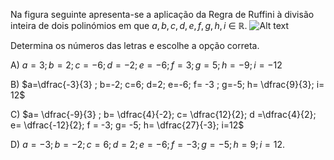 Na figura seguinte apresenta-se a aplicação da Regra de Ruffini à divisão inteira de dois polinómios em que $a, b, c, d, e, f, g, h, i$ ∈ ℝ. 
![Alt text](image.png)

Determina os números das letras e escolhe a opção correta.

A) $a=3;b=2; c= -6; d=-2; e=-6; f= 3; g=5; h=-9; i=-12$

B) $a=\dfrac{-3}{3} ; b=-2; c=6; d=2; e=-6; f= -3 ; g=-5; h= \dfrac{9}{3}; i= 12$

C) $a= \dfrac{-9}{3} ; b= \dfrac{4}{-2}; c= \dfrac{12}{2}; d =\dfrac{4}{2}; e= \dfrac{-12}{2}; f = -3; g= -5; h= \dfrac{27}{-3}; i=12$

D) $a=-3;  b= -2;  c= 6; d=2; e=-6; f=-3; g=-5; h=9; i =12$.


